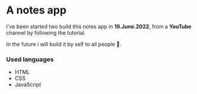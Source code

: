 # A notes app

I've been started two build this notes app in __19.June.2022__, from a **YouTube** channel by following the tutorial.

In the future i will build it by self to all people 🥺.

### Used languages
- HTML
- CSS
- JavaScript
